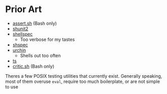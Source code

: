# Prior Art

- [assert.sh](https://github.com/lehmannro/assert.sh/blob/master/assert.sh) (Bash only)
- [shunit2](https://github.com/kward/shunit2)
- [shellspec](https://github.com/shellspec/shellspec)
  - Too verbose for my tastes
- [shspec](https://github.com/rylnd/shpec)
- [urchin](https://github.com/tlevine/urchin)
  - Shells out too often
- [ts](https://github.com/thinkerbot/ts)
- [critic.sh](https://github.com/Checksum/critic.sh) (Bash only)

Theres a few POSIX testing utilities that currently exist. Generally speaking, most of them overuse `eval`, require too much boilerplate, or are not simple to use
